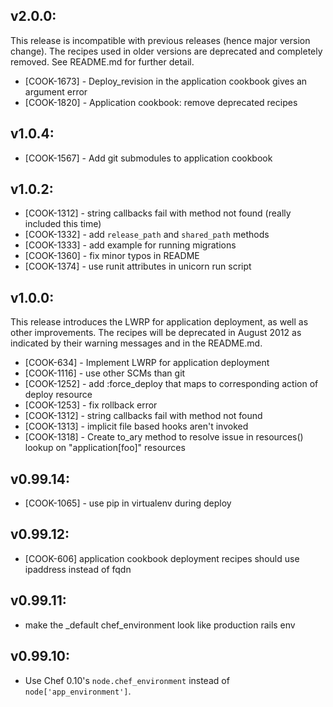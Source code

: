 ## v2.0.0:

This release is incompatible with previous releases (hence major
version change). The recipes used in older versions are deprecated and
completely removed. See README.md for further detail.

* [COOK-1673] - Deploy_revision in the application cookbook gives an
  argument error
* [COOK-1820] - Application cookbook: remove deprecated recipes

## v1.0.4:

* [COOK-1567] - Add git submodules to application cookbook

## v1.0.2:

* [COOK-1312] - string callbacks fail with method not found (really
  included this time)
* [COOK-1332] - add `release_path` and `shared_path` methods
* [COOK-1333] - add example for running migrations
* [COOK-1360] - fix minor typos in README
* [COOK-1374] - use runit attributes in unicorn run script

## v1.0.0:

This release introduces the LWRP for application deployment, as well
as other improvements. The recipes will be deprecated in August 2012
as indicated by their warning messages and in the README.md.

* [COOK-634] - Implement LWRP for application deployment
* [COOK-1116] - use other SCMs than git
* [COOK-1252] - add :force_deploy that maps to corresponding action of
  deploy resource
* [COOK-1253] - fix rollback error
* [COOK-1312] - string callbacks fail with method not found
* [COOK-1313] - implicit file based hooks aren't invoked
* [COOK-1318] - Create to_ary method to resolve issue in resources()
  lookup on "application[foo]" resources

## v0.99.14:

* [COOK-1065] - use pip in virtualenv during deploy

## v0.99.12:

* [COOK-606] application cookbook deployment recipes should use ipaddress instead of fqdn

## v0.99.11:

* make the _default chef_environment look like production rails env

## v0.99.10:

* Use Chef 0.10's `node.chef_environment` instead of `node['app_environment']`.
